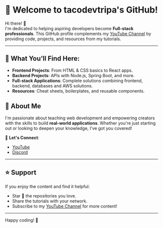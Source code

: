 # 🌟 Welcome to tacodevtripa's GitHub!

Hi there! 👋  
I'm dedicated to helping aspiring developers become **Full-stack professionals**. This GitHub profile complements my [YouTube Channel](https://www.youtube.com/@tacodevtripa_esp) by providing code, projects, and resources from my tutorials.

---

## 🚀 What You’ll Find Here:

- **Frontend Projects**: From HTML & CSS basics to React apps.
- **Backend Projects**: APIs with Node.js, Spring Boot, and more.
- **Full-stack Applications**: Complete solutions combining frontend, backend, databases and AWS solutions.
- **Resources**: Cheat sheets, boilerplates, and reusable components.

## 🌟 About Me

I'm passionate about teaching web development and empowering creators with the skills to build **real-world applications**. Whether you're just starting out or looking to deepen your knowledge, I've got you covered!

💬 **Let's Connect**:

- [YouTube](https://www.youtube.com/@tacodevtripa_esp)
- [Discord](https://discord.gg/gw96Rzd3)

---

## ⭐️ Support

If you enjoy the content and find it helpful:

- Star 🌟 the repositories you love.
- Share the tutorials with your network.
- Subscribe to my [YouTube Channel](https://www.youtube.com/@tacodevtripa) for more content!

---

Happy coding! 🚀
